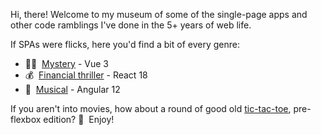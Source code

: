 Hi, there! Welcome to my museum of some of the single-page apps and other code ramblings I've done in the 5+ years of web life.

If SPAs were flicks, here you'd find a bit of every genre:
- 🕵️‍♀️ &nbsp;[Mystery](https://hqcasanova.github.io/pin-pad) - Vue 3
- 💰 &nbsp;[Financial thriller](https://hqcasanova.github.io/react-app) - React 18
- 🎵 &nbsp;[Musical](https://hqcasanova.github.io/interactive-matcher) - Angular 12

If you aren't into movies, how about a round of good old [tic-tac-toe](http://hqcasanova.github.io/DOM-and-jQuery-basics/), pre-flexbox edition? 🤪 &nbsp;Enjoy!
